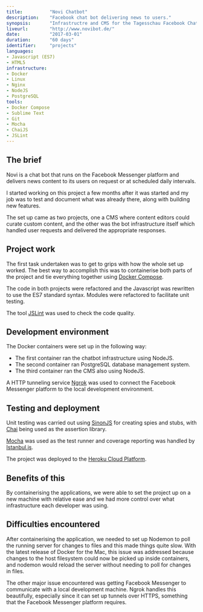 ```yaml
---
title: 			"Novi Chatbot"
description:	"Facebook chat bot delivering news to users."
synopsis:		"Infrastructre and CMS for the Tagesschau Facebook Chatbot server."
liveurl:		"http://www.novibot.de/"
date:			"2017-03-01"
duration:		"60 days"
identifier:		"projects"
languages: 		
- Javascript (ES7)
- HTML5
infrastructure: 
- Docker
- Linux
- Nginx
- NodeJS
- PostgreSQL
tools:
- Docker Compose
- Sublime Text
- Git
- Mocha
- ChaiJS
- JSLint
---
```


## The brief
Novi is a chat bot that runs on the Facebook Messenger platform and delivers news content to its users on request or at scheduled daily intervals.

I started working on this project a few months after it was started and my job was to test and document what was already there, along with building new features.

The set up came as two projects, one a CMS where content editors could curate custom content, and the other was the bot infrastructure itself which handled user requests and delivered the appropriate responses.

## Project work
The first task undertaken was to get to grips with how the whole set up worked. The best way to accomplish this was to containerise both parts of the project and tie everything together using [Docker Compose](https://docs.docker.com/compose/).

The code in both projects were refactored and the Javascript was rewritten to use the ES7 standard syntax. Modules were refactored to facilitate unit testing.

The tool [JSLint](http://www.jslint.com/) was used to check the code quality.

## Development environment
The Docker containers were set up in the following way:

- The first container ran the chatbot infrastructure using NodeJS.
- The second container ran PostgreSQL database management system.
- The third container ran the CMS also using NodeJS.

A HTTP tunneling service [Ngrok](https://ngrok.com/) was used to connect the Facebook Messenger platform to the local development environment.

## Testing and deployment 
Unit testing was carried out using [SinonJS](http://sinonjs.org/) for creating spies and stubs, with [Chai](http://chaijs.com/) being used as the assertion library. 

[Mocha](https://mochajs.org/) was used as the test runner and coverage reporting was handled by [Istanbul.js](https://istanbul.js.org/).

The project was deployed to the [Heroku Cloud Platform](https://www.heroku.com/).

## Benefits of this
By containerising the applications, we were able to set the project up on a new machine with relative ease and we had more control over what infrastructure each developer was using.

## Difficulties encountered
After containerising the application, we needed to set up Nodemon to poll the running server for changes to files and this made things quite slow. With the latest release of Docker for the Mac, this issue was addressed because changes to the host filesystem could now be picked up inside containers, and nodemon would reload the server without needing to poll for changes in files.

The other major issue encountered was getting Facebook Messenger to communicate with a local development machine. Ngrok handles this beautifully, especially since it can set up tunnels over HTTPS, something that the Facebook Messenger platform requires.